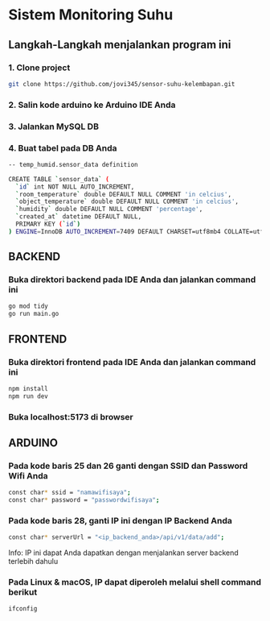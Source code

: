 # Sistem Monitoring Suhu

## Langkah-Langkah menjalankan program ini

### 1. Clone project

```bash
git clone https://github.com/jovi345/sensor-suhu-kelembapan.git
```

### 2. Salin kode arduino ke Arduino IDE Anda

### 3. Jalankan MySQL DB

### 4. Buat tabel pada DB Anda

```bash
-- temp_humid.sensor_data definition

CREATE TABLE `sensor_data` (
  `id` int NOT NULL AUTO_INCREMENT,
  `room_temperature` double DEFAULT NULL COMMENT 'in celcius',
  `object_temperature` double DEFAULT NULL COMMENT 'in celcius',
  `humidity` double DEFAULT NULL COMMENT 'percentage',
  `created_at` datetime DEFAULT NULL,
  PRIMARY KEY (`id`)
) ENGINE=InnoDB AUTO_INCREMENT=7409 DEFAULT CHARSET=utf8mb4 COLLATE=utf8mb4_0900_ai_ci;
```

## BACKEND

### Buka direktori backend pada IDE Anda dan jalankan command ini

```bash
go mod tidy
go run main.go
```

## FRONTEND

### Buka direktori frontend pada IDE Anda dan jalankan command ini

```bash
npm install
npm run dev
```

### Buka localhost:5173 di browser

## ARDUINO

### Pada kode baris 25 dan 26 ganti dengan SSID dan Password Wifi Anda

```bash
const char* ssid = "namawifisaya";
const char* password = "passwordwifisaya";
```

### Pada kode baris 28, ganti IP ini dengan IP Backend Anda

```bash
const char* serverUrl = "<ip_backend_anda>/api/v1/data/add";
```

Info: IP ini dapat Anda dapatkan dengan menjalankan server backend terlebih dahulu

### Pada Linux & macOS, IP dapat diperoleh melalui shell command berikut

```bash
ifconfig
```
